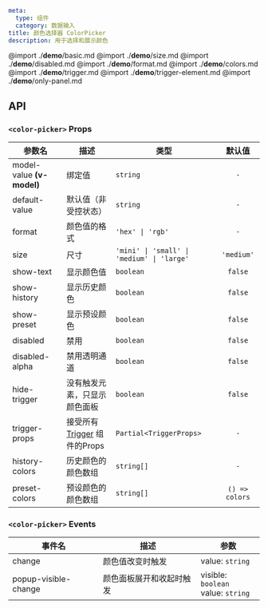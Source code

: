 ```yaml
meta:
  type: 组件
  category: 数据输入
title: 颜色选择器 ColorPicker
description: 用于选择和展示颜色
```

@import ./__demo__/basic.md
@import ./__demo__/size.md
@import ./__demo__/disabled.md
@import ./__demo__/format.md
@import ./__demo__/colors.md
@import ./__demo__/trigger.md
@import ./__demo__/trigger-element.md
@import ./__demo__/only-panel.md

## API


### `<color-picker>` Props

|参数名|描述|类型|默认值|
|---|---|---|:---:|
|model-value **(v-model)**|绑定值|`string`|`-`|
|default-value|默认值（非受控状态）|`string`|`-`|
|format|颜色值的格式|`'hex' \| 'rgb'`|`-`|
|size|尺寸|`'mini' \| 'small' \| 'medium' \| 'large'`|`'medium'`|
|show-text|显示颜色值|`boolean`|`false`|
|show-history|显示历史颜色|`boolean`|`false`|
|show-preset|显示预设颜色|`boolean`|`false`|
|disabled|禁用|`boolean`|`false`|
|disabled-alpha|禁用透明通道|`boolean`|`false`|
|hide-trigger|没有触发元素，只显示颜色面板|`boolean`|`false`|
|trigger-props|接受所有 [Trigger](/vue/component/trigger) 组件的Props|`Partial<TriggerProps>`|`-`|
|history-colors|历史颜色的颜色数组|`string[]`|`-`|
|preset-colors|预设颜色的颜色数组|`string[]`|`() => colors`|
### `<color-picker>` Events

|事件名|描述|参数|
|---|---|---|
|change|颜色值改变时触发|value: `string`|
|popup-visible-change|颜色面板展开和收起时触发|visible: `boolean`<br>value: `string`|


